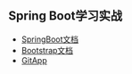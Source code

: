 ## Spring Boot学习实战

- [SpringBoot文档](https://spring.io/guides)
- [Bootstrap文档](https://v3.bootcss.com/)
- [GitApp](https://developer.github.com/apps/building-oauth-apps/)
